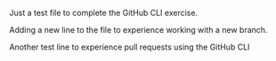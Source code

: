 Just a test file to complete the GitHub CLI exercise.

Adding a new line to the file to experience working with a new branch.

Another test line to experience pull requests using the GitHub CLI
